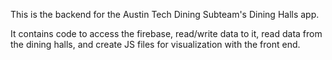 This is the backend for the Austin Tech Dining Subteam's Dining Halls app.

It contains code to access the firebase, read/write data to it, read data from the dining halls, 
and create JS files for visualization with the front end.